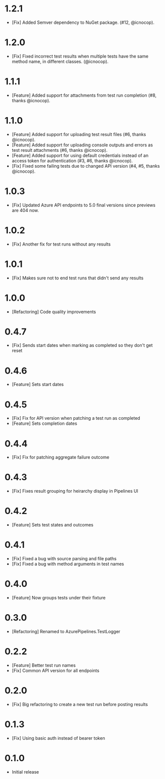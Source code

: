 # 1.2.1

- [Fix] Added Semver dependency to NuGet package. (#12, @icnocop).

# 1.2.0

- [Fix] Fixed incorrect test results when multiple tests have the same method name, in different classes. (@icnocop).

# 1.1.1

- [Feature] Added support for attachments from test run completion (#8, thanks @icnocop).

# 1.1.0

- [Feature] Added support for uploading test result files (#6, thanks @icnocop).
- [Feature] Added support for uploading console outputs and errors as test result attachments (#6, thanks @icnocop).
- [Feature] Added support for using default credentials instead of an access token for authentication (#3, #6, thanks @icnocop).
- [Fix] Fixed some failing tests due to changed API version (#4, #5, thanks @icnocop).

# 1.0.3

- [Fix] Updated Azure API endpoints to 5.0 final versions since previews are 404 now.

# 1.0.2

- [Fix] Another fix for test runs without any results

# 1.0.1

- [Fix] Makes sure not to end test runs that didn't send any results

# 1.0.0

- [Refactoring] Code quality improvements

# 0.4.7

- [Fix] Sends start dates when marking as completed so they don't get reset

# 0.4.6

- [Feature] Sets start dates

# 0.4.5

- [Fix] Fix for API version when patching a test run as completed
- [Feature] Sets completion dates

# 0.4.4

- [Fix] Fix for patching aggregate failure outcome

# 0.4.3

- [Fix] Fixes result grouping for heirarchy display in Pipelines UI

# 0.4.2

- [Feature] Sets test states and outcomes

# 0.4.1

- [Fix] Fixed a bug with source parsing and file paths
- [Fix] Fixed a bug with method arguments in test names

# 0.4.0

- [Feature] Now groups tests under their fixture

# 0.3.0

- [Refactoring] Renamed to AzurePipelines.TestLogger

# 0.2.2

- [Feature] Better test run names
- [Fix] Common API version for all endpoints

# 0.2.0

- [Fix] Big refactoring to create a new test run before posting results

# 0.1.3

- [Fix] Using basic auth instead of bearer token

# 0.1.0

- Initial release